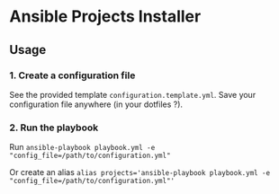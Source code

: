 # Ansible Projects Installer

## Usage

### 1. Create a configuration file

See the provided template `configuration.template.yml`. Save your configuration file anywhere (in your dotfiles ?).

### 2. Run the playbook

Run `ansible-playbook playbook.yml -e "config_file=/path/to/configuration.yml"`

Or create an alias `alias projects='ansible-playbook playbook.yml -e "config_file=/path/to/configuration.yml"'`
